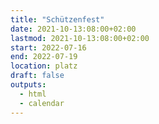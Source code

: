 ```yaml
---
title: "Schützenfest"
date: 2021-10-13:08:00+02:00
lastmod: 2021-10-13:08:00+02:00
start: 2022-07-16
end: 2022-07-19
location: platz
draft: false
outputs:
  - html
  - calendar
---
```



